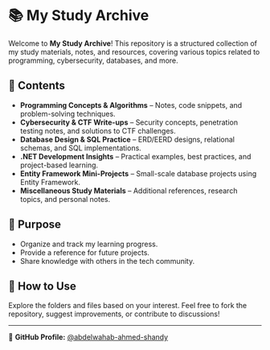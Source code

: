 # 📚 My Study Archive

Welcome to **My Study Archive**! This repository is a structured collection of my study materials, notes, and resources, covering various topics related to programming, cybersecurity, databases, and more.

## 📌 Contents
- **Programming Concepts & Algorithms** – Notes, code snippets, and problem-solving techniques.
- **Cybersecurity & CTF Write-ups** – Security concepts, penetration testing notes, and solutions to CTF challenges.
- **Database Design & SQL Practice** – ERD/EERD designs, relational schemas, and SQL implementations.
- **.NET Development Insights** – Practical examples, best practices, and project-based learning.
- **Entity Framework Mini-Projects** – Small-scale database projects using Entity Framework.
- **Miscellaneous Study Materials** – Additional references, research topics, and personal notes.

## 🎯 Purpose
- Organize and track my learning progress.
- Provide a reference for future projects.
- Share knowledge with others in the tech community.

## 🚀 How to Use
Explore the folders and files based on your interest. Feel free to fork the repository, suggest improvements, or contribute to discussions!

---
🔗 **GitHub Profile:** [@abdelwahab-ahmed-shandy](https://github.com/abdelwahab-ahmed-shandy)
